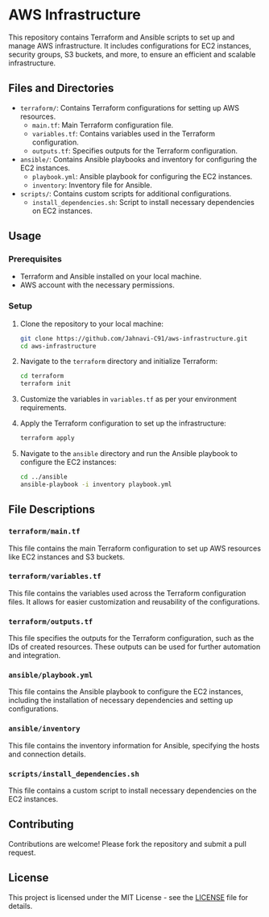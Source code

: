 # AWS Infrastructure

This repository contains Terraform and Ansible scripts to set up and manage AWS infrastructure. It includes configurations for EC2 instances, security groups, S3 buckets, and more, to ensure an efficient and scalable infrastructure.

## Files and Directories

- `terraform/`: Contains Terraform configurations for setting up AWS resources.
  - `main.tf`: Main Terraform configuration file.
  - `variables.tf`: Contains variables used in the Terraform configuration.
  - `outputs.tf`: Specifies outputs for the Terraform configuration.
- `ansible/`: Contains Ansible playbooks and inventory for configuring the EC2 instances.
  - `playbook.yml`: Ansible playbook for configuring the EC2 instances.
  - `inventory`: Inventory file for Ansible.
- `scripts/`: Contains custom scripts for additional configurations.
  - `install_dependencies.sh`: Script to install necessary dependencies on EC2 instances.

## Usage

### Prerequisites

- Terraform and Ansible installed on your local machine.
- AWS account with the necessary permissions.

### Setup

1. Clone the repository to your local machine:

    ```bash
    git clone https://github.com/Jahnavi-C91/aws-infrastructure.git
    cd aws-infrastructure
    ```

2. Navigate to the `terraform` directory and initialize Terraform:

    ```bash
    cd terraform
    terraform init
    ```

3. Customize the variables in `variables.tf` as per your environment requirements.

4. Apply the Terraform configuration to set up the infrastructure:

    ```bash
    terraform apply
    ```

5. Navigate to the `ansible` directory and run the Ansible playbook to configure the EC2 instances:

    ```bash
    cd ../ansible
    ansible-playbook -i inventory playbook.yml
    ```

## File Descriptions

### `terraform/main.tf`

This file contains the main Terraform configuration to set up AWS resources like EC2 instances and S3 buckets.

### `terraform/variables.tf`

This file contains the variables used across the Terraform configuration files. It allows for easier customization and reusability of the configurations.

### `terraform/outputs.tf`

This file specifies the outputs for the Terraform configuration, such as the IDs of created resources. These outputs can be used for further automation and integration.

### `ansible/playbook.yml`

This file contains the Ansible playbook to configure the EC2 instances, including the installation of necessary dependencies and setting up configurations.

### `ansible/inventory`

This file contains the inventory information for Ansible, specifying the hosts and connection details.

### `scripts/install_dependencies.sh`

This file contains a custom script to install necessary dependencies on the EC2 instances.

## Contributing

Contributions are welcome! Please fork the repository and submit a pull request.

## License

This project is licensed under the MIT License - see the [LICENSE](LICENSE) file for details.
